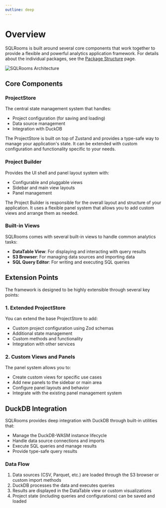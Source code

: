 ```yaml
---
outline: deep
---
```


# Overview

SQLRooms is built around several core components that work together to provide a flexible and powerful analytics application framework. For details about the individual packages, see the [Package Structure](/packages) page.

![SQLRooms Architecture](/images/architecture.svg)

## Core Components

### ProjectStore

The central state management system that handles:

- Project configuration (for saving and loading)
- Data source management
- Integration with DuckDB

The ProjectStore is built on top of Zustand and provides a type-safe way to manage your application's state. It can be extended with custom configuration and functionality specific to your needs.

### Project Builder

Provides the UI shell and panel layout system with:

- Configurable and pluggable views
- Sidebar and main view layouts
- Panel management

The Project Builder is responsible for the overall layout and structure of your application. It uses a flexible panel system that allows you to add custom views and arrange them as needed.

### Built-in Views

SQLRooms comes with several built-in views to handle common analytics tasks:

- **DataTable View**: For displaying and interacting with query results
- **S3 Browser**: For managing data sources and importing data
- **SQL Query Editor**: For writing and executing SQL queries

## Extension Points

The framework is designed to be highly extensible through several key points:

### 1. Extended ProjectStore

You can extend the base ProjectStore to add:

- Custom project configuration using Zod schemas
- Additional state management
- Custom methods and functionality
- Integration with other services

### 2. Custom Views and Panels

The panel system allows you to:

- Create custom views for specific use cases
- Add new panels to the sidebar or main area
- Configure panel layouts and behavior
- Integrate with the existing panel management system

## DuckDB Integration

SQLRooms provides deep integration with DuckDB through built-in utilities that:

- Manage the DuckDB-WASM instance lifecycle
- Handle data source connections and imports
- Execute SQL queries and manage results
- Provide type-safe query results

### Data Flow

1. Data sources (CSV, Parquet, etc.) are loaded through the S3 browser or custom import methods
2. DuckDB processes the data and executes queries
3. Results are displayed in the DataTable view or custom visualizations
4. Project state (including queries and configurations) can be saved and loaded
